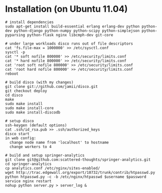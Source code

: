 # Installation (on Ubuntu 11.04)

    # install dependencies
    sudo apt-get install build-essential erlang erlang-dev python python-dev python-django python-numpy python-scipy python-simplejson python-pyparsing python-flask nginx libcmph-dev git-core

    # under large workloads disco runs out of file descriptors
    cat 'fs.file-max = 1000000' >> /etc/sysctl.conf
    sysctl -p
    cat '* soft nofile 800000' >> /etc/security/limits.conf
    cat '* hard nofile 800000' >> /etc/security/limits.conf
    cat 'root soft nofile 800000' >> /etc/security/limits.conf
    cat 'root hard nofile 800000' >> /etc/security/limits.conf
    reboot

    # build disco (with my changes)
    git clone git://github.com/jamii/disco.git
    git checkout deploy
    cd disco
    make
    sudo make install
    sudo make install-core
    sudo make install-discodb

    # setup disco
    ssh-keygen (default options)
    cat .ssh/id_rsa.pub >> .ssh/authorized_keys
    disco start
    in web config:
      change node name from 'localhost' to hostname
      change workers to 4

    # build and setup springer-analytics
    git clone git@github.com:scattered-thoughts/springer-analytics.git
    cd springer-analytics
    cp analytics.conf /etc/nginx/sites-enabled/
    wget http://trac.edgewall.org/export/10732/trunk/contrib/htpasswd.py
    python htpasswd.py -c -b /etc/nginx/htpasswd $username $password
    service nginx restart
    nohup python server.py > server_log &